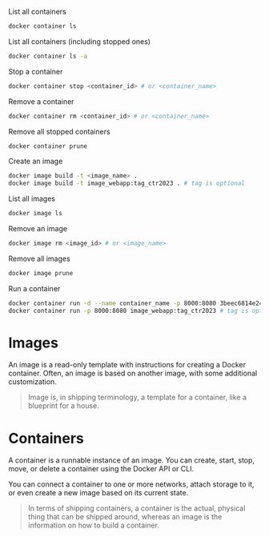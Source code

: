 List all containers

```bash
docker container ls
```

List all containers (including stopped ones)

```bash
docker container ls -a
```

Stop a container

```bash
docker container stop <container_id> # or <container_name>
```

Remove a container

```bash
docker container rm <container_id> # or <container_name>
```

Remove all stopped containers

```bash
docker container prune
```

Create an image

```bash
docker image build -t <image_name> .
docker image build -t image_webapp:tag_ctr2023 . # tag is optional
```

List all images

```bash
docker image ls
```

Remove an image

```bash
docker image rm <image_id> # or <image_name>
```

Remove all images

```bash
docker image prune
```

Run a container

```bash
docker container run -d --name container_name -p 8000:8080 3beec6814e24 # <image_name> or <image_id>
docker container run -p 8000:8080 image_webapp:tag_ctr2023 # tag is optional
```

# Images

An image is a read-only template with instructions for creating a Docker container.
Often, an image is based on another image, with some additional customization.

> Image is, in shipping terminology, a template for a container, like a blueprint for a house.

# Containers

A container is a runnable instance of an image.
You can create, start, stop, move, or delete a container using the Docker API or CLI.

You can connect a container to one or more networks, attach storage to it, or even create a new image based on its current state.

> In terms of shipping containers, a container is the actual, physical thing that can be shipped around,
> whereas an image is the information on how to build a container.
